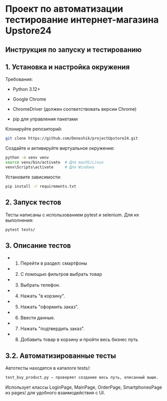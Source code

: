 # Проект по автоматизации тестирование интернет-магазина Upstore24

## Инструкция по запуску и тестированию

## 1. Установка и настройка окружения

Требования:

- Python 3.12+

- Google Chrome

- ChromeDriver (должен соответствовать версии Chrome)

- pip для управления пакетами


Клонируйте репозиторий:

  ```sh
git clone https://github.com/Deneshik/projectUpstore24.git
  ```

Создайте и активируйте виртуальное окружение:
  ```sh
python -m venv venv
source venv/bin/activate  # Для macOS/Linux
venv\Scripts\activate     # Для Windows
  ```

Установите зависимости:
  ```sh
pip install -r requirements.txt
  ```
## 2. Запуск тестов

Тесты написаны с использованием pytest и selenium. Для их выполнения:
  ```sh
pytest tests/
  ```
## 3. Описание тестов

- 1. Перейти в раздел: смартфоны

- 2. С помощью фильтров выбрать товар

- 3. Выбрать телефон.

- 4. Нажать "в корзину".

- 5. Нажать "оформить заказ".

- 6. Ввести данные.

- 7. Нажать "подтвердить заказ".

- 8. Добавить товар в корзину и пройти весь бизнес путь

## 3.2. Автоматизированные тесты

Автотесты находятся в каталоге tests/:
  ```sh
test_buy_product.py — проверяет создание весь путь, описанный выше.
  ```
Использует классы LoginPage, MainPage, OrderPage, SmartphonesPage из pages/ для удобного взаимодействия с UI.